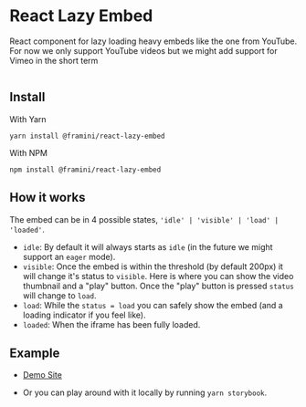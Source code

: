 # React Lazy Embed

React component for lazy loading heavy embeds like the one from YouTube. For now we only support YouTube videos but we might add support for Vimeo in the short term

</a><a href="https://bundlephobia.com/result?p=@framini/react-lazy-embed@latest" target="\_parent">
<img alt="" src="https://badgen.net/bundlephobia/minzip/@framini/react-lazy-embed@latest" />
</a>

## Install

With Yarn

```
yarn install @framini/react-lazy-embed
```

With NPM

```
npm install @framini/react-lazy-embed
```

## How it works

The embed can be in 4 possible states, `'idle' | 'visible' | 'load' | 'loaded'`.

- `idle`: By default it will always starts as `idle` (in the future we might support an `eager` mode).
- `visible`: Once the embed is within the threshold (by default 200px) it will change it's status to `visible`. Here is where you can show the video thumbnail and a "play" button. Once the "play" button is pressed `status` will change to `load`.
- `load`: While the `status = load` you can safely show the embed (and a loading indicator if you feel like).
- `loaded`: When the iframe has been fully loaded.

## Example

- [Demo Site](https://framini.github.io/react-lazy-embed/)

- Or you can play around with it locally by running `yarn storybook`.
